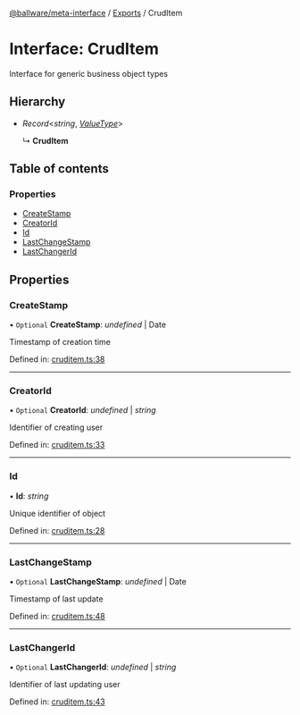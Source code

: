 [@ballware/meta-interface](../README.md) / [Exports](../modules.md) / CrudItem

# Interface: CrudItem

Interface for generic business object types

## Hierarchy

* *Record*<*string*, [*ValueType*](../modules.md#valuetype)\>

  ↳ **CrudItem**

## Table of contents

### Properties

- [CreateStamp](cruditem.md#createstamp)
- [CreatorId](cruditem.md#creatorid)
- [Id](cruditem.md#id)
- [LastChangeStamp](cruditem.md#lastchangestamp)
- [LastChangerId](cruditem.md#lastchangerid)

## Properties

### CreateStamp

• `Optional` **CreateStamp**: *undefined* \| Date

Timestamp of creation time

Defined in: [cruditem.ts:38](https://github.com/frankball/ballware-meta-interface/blob/157bdb2/src/cruditem.ts#L38)

___

### CreatorId

• `Optional` **CreatorId**: *undefined* \| *string*

Identifier of creating user

Defined in: [cruditem.ts:33](https://github.com/frankball/ballware-meta-interface/blob/157bdb2/src/cruditem.ts#L33)

___

### Id

• **Id**: *string*

Unique identifier of object

Defined in: [cruditem.ts:28](https://github.com/frankball/ballware-meta-interface/blob/157bdb2/src/cruditem.ts#L28)

___

### LastChangeStamp

• `Optional` **LastChangeStamp**: *undefined* \| Date

Timestamp of last update

Defined in: [cruditem.ts:48](https://github.com/frankball/ballware-meta-interface/blob/157bdb2/src/cruditem.ts#L48)

___

### LastChangerId

• `Optional` **LastChangerId**: *undefined* \| *string*

Identifier of last updating user

Defined in: [cruditem.ts:43](https://github.com/frankball/ballware-meta-interface/blob/157bdb2/src/cruditem.ts#L43)
